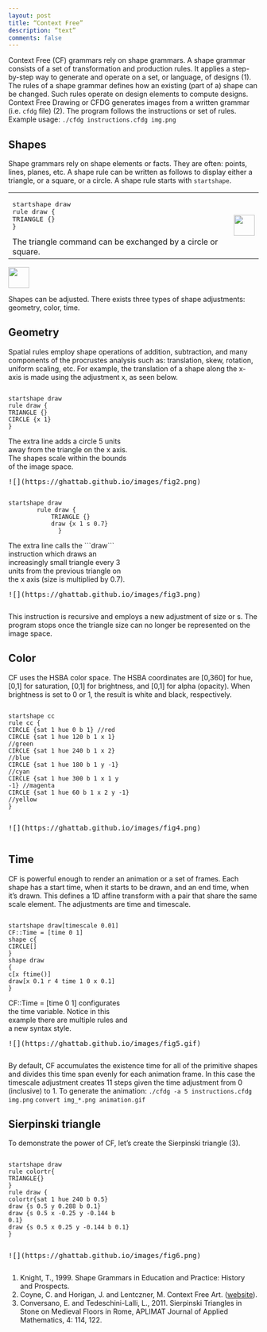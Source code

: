 ```yaml
---
layout: post
title: “Context Free”
description: “text”
comments: false
---
```


Context Free (CF) grammars rely on shape grammars. A shape grammar consists of a set of transformation and production rules. It applies a step-by-step way to generate and operate on a set, or language, of designs (1). The rules of a shape grammar defines how an existing (part of a) shape can be changed. Such rules operate on design elements to compute designs. Context Free Drawing or CFDG generates images from a written grammar (i.e. ```cfdg``` file) (2). The program follows the instructions or set of rules. 
Example usage: ```./cfdg instructions.cfdg img.png```


## Shapes
Shape grammars rely on shape elements or facts. They are often: points, lines, planes, etc. A shape rule can be written as follows to display either a triangle, or a square, or a circle. A shape rule starts with ```startshape```.


<table>
  <tr>
    <td><pre>startshape draw
rule draw { 
TRIANGLE {} 
}</pre>
The triangle command can be exchanged by a circle or square.
		</td>
    <td><img src=“https://ghattab.github.io/images/fig2.png” height="42" width="42" /></td>
  </tr>
</table>

<img src=“https://ghattab.github.io/images/fig2.png” height="42" width="42" />

Shapes can be adjusted. There exists three types of shape adjustments: geometry, color, time.


## Geometry
Spatial rules employ shape operations of addition, subtraction, and many components of the procrustes analysis such as: translation, skew, rotation, uniform scaling, etc. For example, the translation of a shape along the x-axis is made using the adjustment x, as seen below.
 
<div style="-webkit-column-count: 2; -moz-column-count: 2; column-count: 2; -webkit-column-rule: 1px dotted #e0e0e0; -moz-column-rule: 1px dotted #e0e0e0; column-rule: 1px dotted #e0e0e0;">
    <div style="display: inline-block;">
        <pre><code class="language-c">startshape draw
rule draw {
TRIANGLE {}    
CIRCLE {x 1}
}</code></pre>  
The extra line adds a circle 5 units away from the triangle on the x axis. The shapes scale within the bounds of the image space.
    </div>
    <div style="display: inline-block;">
        <pre>![](https://ghattab.github.io/images/fig2.png)</pre>
    </div>
</div>


<div style="-webkit-column-count: 2; -moz-column-count: 2; column-count: 2; -webkit-column-rule: 1px dotted #e0e0e0; -moz-column-rule: 1px dotted #e0e0e0; column-rule: 1px dotted #e0e0e0;">
    <div style="display: inline-block;">
        <pre><code class="language-c">startshape draw
        rule draw {
	        TRIANGLE {}  
	        draw {x 1 s 0.7}
			  }</code></pre>
The extra line calls the ```draw``` instruction which draws an increasingly small triangle every 3 units from the previous triangle on the x axis (size is multiplied by 0.7). 
		</div>
    <div style="display: inline-block;">
        <pre>![](https://ghattab.github.io/images/fig3.png)</pre>
    </div>
</div>

This instruction is recursive and employs a new adjustment of size or s. The program stops once the triangle size can no longer be represented on the image space.


## Color
CF uses the HSBA color space. The HSBA coordinates are [0,360] for hue, [0,1] for saturation, [0,1] for brightness, and [0,1] for alpha (opacity). When brightness is set to 0 or 1, the result is white and black, respectively. 

<div style="-webkit-column-count: 2; -moz-column-count: 2; column-count: 2; -webkit-column-rule: 1px dotted #e0e0e0; -moz-column-rule: 1px dotted #e0e0e0; column-rule: 1px dotted #e0e0e0;">
    <div style="display: inline-block;">
        <pre><code class="language-c">startshape cc
rule cc {
CIRCLE {sat 1 hue 0 b 1} //red
CIRCLE {sat 1 hue 120 b 1 x 1} //green  
CIRCLE {sat 1 hue 240 b 1 x 2} //blue
CIRCLE {sat 1 hue 180 b 1 y -1} //cyan
CIRCLE {sat 1 hue 300 b 1 x 1 y -1} //magenta
CIRCLE {sat 1 hue 60 b 1 x 2 y -1} //yellow
}</code></pre>
		</div>
    <div style="display: inline-block;">
        <pre>![](https://ghattab.github.io/images/fig4.png)</pre>
    </div>
</div>

## Time
CF is powerful enough to render an animation or a set of frames. Each shape has a start time, when it starts to be drawn, and an end time, when it’s drawn. This defines a 1D affine transform with a pair that share the same scale element. The adjustments are time and timescale.

<div style="-webkit-column-count: 2; -moz-column-count: 2; column-count: 2; -webkit-column-rule: 1px dotted #e0e0e0; -moz-column-rule: 1px dotted #e0e0e0; column-rule: 1px dotted #e0e0e0;">
    <div style="display: inline-block;">
        <pre><code class="language-c">startshape draw[timescale 0.01]
CF::Time = [time 0 1] 
shape c{
CIRCLE[]
}
shape draw
{
c[x ftime()]
draw[x 0.1 r 4 time 1 0 x 0.1]
}</code></pre>  
CF::Time = [time 0 1] configurates the time variable. Notice in this example there are multiple rules and a new syntax style.
    </div>
    <div style="display: inline-block;">
        <pre>![](https://ghattab.github.io/images/fig5.gif)</pre>
    </div>
</div>


By default, CF accumulates the existence time for all of the primitive shapes and divides this time span evenly for each animation frame. In this case the timescale adjustment creates 11 steps given the time adjustment from 0 (inclusive) to 1. To generate the animation: 
```./cfdg -a 5 instructions.cfdg img.png```
```convert img_*.png animation.gif```

## Sierpinski triangle
To demonstrate the power of CF, let’s create the Sierpinski triangle (3). 

<div style="-webkit-column-count: 2; -moz-column-count: 2; column-count: 2; -webkit-column-rule: 1px dotted #e0e0e0; -moz-column-rule: 1px dotted #e0e0e0; column-rule: 1px dotted #e0e0e0;">
    <div style="display: inline-block;">
        <pre><code class="language-c">startshape draw
rule colortr{
TRIANGLE{}
}
rule draw {
colortr{sat 1 hue 240 b 0.5}
draw {s 0.5 y 0.288 b 0.1}
draw {s 0.5 x -0.25 y -0.144 b 0.1}
draw {s 0.5 x 0.25 y -0.144 b 0.1}
}</code></pre>
		</div>
    <div style="display: inline-block;">
        <pre>![](https://ghattab.github.io/images/fig6.png)</pre>
    </div>
</div>



1. Knight, T., 1999. Shape Grammars in Education and Practice: History and Prospects.
2. Coyne, C. and Horigan, J. and Lentczner, M. Context Free Art. ([website](https://www.contextfreeart.org/)).
3. Conversano, E. and Tedeschini-Lalli, L., 2011. Sierpinski Triangles in Stone on Medieval Floors in Rome, APLIMAT Journal of Applied Mathematics, 4: 114, 122.